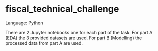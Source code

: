 # fiscal_technical_challenge

Language: Python

There are 2 Jupyter notebooks one for each part of the task.
For part A (EDA) the 3 provided datasets are used. For part B (Modelling) the processed data from part A are used. 
